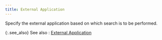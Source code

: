 ```yaml
---
title: External Application
---
```



Specify the external application based on which search is to be performed.


{:.see_also}
See also
: [External  Application](JavaScript:RelatedTopics1.Click())<!--Metadata type="DesignerControl" startspan
<object CLASSID="clsid:ADB880A6-D8FF-11CF-9377-00AA003B7A11"
	ID=RelatedTopics1
	TYPE="application/x-oleobject">
</object>-->

<object classid="clsid:ADB880A6-D8FF-11CF-9377-00AA003B7A11" id="RelatedTopics1" type="application/x-oleobject"> 
 <param name="Command" value="Related Topics">
<param name="Window" value="Second">
<param name="Item1" value="External 
 Application;{{site.crm_chm}}/misc/find_activities_more_choices_ext_application.html">
</object><!--Metadata type="DesignerControl" endspan-->

